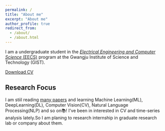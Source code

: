 ```yaml
---
permalink: /
title: "About me"
excerpt: "About me"
author_profile: true
redirect_from: 
  - /about/
  - /about.html
---
```


I am a undergraduate student in the [*Electrical Engineering and Computer Science* (EECS)](https://eecs.gist.ac.kr/eecs/index.do) program at the Gwangju Institute of Science and Technology (GIST). 

[Download CV](../files/marino_cv.pdf)

## Research Focus

I am stiil reading [many papers](https://docs.google.com/spreadsheets/d/1ReydKv47Uzqv8gUgTixhu1hDmkel9bEn31VDSBJg5r0/edit?usp=sharing) and learning Machine Learning(ML), DeepLearning(DL), Computer Vision(CV), Natural Language Processing(NLP) and  so on📚! I've been in interested in CV and time-series analysis lately.So I am planing to research internship in graduate research lab or company about them.

